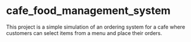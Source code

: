 # cafe_food_management_system
This project is a simple simulation of an ordering system for a cafe where customers can select items from a menu and place their orders.
